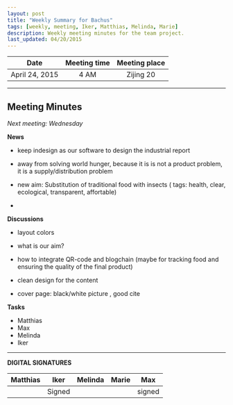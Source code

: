 ```yaml
---
layout: post
title: "Weekly Summary for Bachus"
tags: [weekly, meeting, Iker, Matthias, Melinda, Marie]
description: Weekly meeting minutes for the team project.
last_updated: 04/20/2015
---
```


|**Date** |**Meeting time**|**Meeting place**
| ------------- |:----------------:|:-------:
|April 24, 2015| 4 AM | Zijing 20


----------


Meeting Minutes
------
*Next meeting:  Wednesday*

**News**
* keep indesign as our software to design the industrial report

* away from solving world hunger, because it is is not a product problem, it is a supply/distribution problem

* new aim: Substitution of traditional food with insects ( tags: health, clear, ecological, transparent, affortable)

* 


**Discussions**
* layout colors

* what is our aim?

* how to integrate QR-code and blogchain (maybe for tracking food and ensuring the quality of the final product)

* clean design for the content

* cover page: black/white picture , good cite 
	

**Tasks**
* Matthias
* Max
* Melinda
* Iker


----------

**DIGITAL SIGNATURES**

|**Matthias** |**Iker**|**Melinda**|**Marie**|**Max**|
|----------------|----------------|----------------|----------------|----------------|
| |Signed | | | signed|
